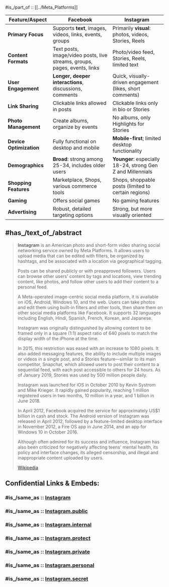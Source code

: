 

#is_/part_of :: [[../Meta_Platforms]] 

| Feature/Aspect          | Facebook                                                                  | Instagram                                                   |
| ----------------------- | ------------------------------------------------------------------------- | ----------------------------------------------------------- |
| **Primary Focus**       | Supports __text__, images, videos, links, events, groups                  | Primarily __visual__: photos, videos, Stories, Reels        |
| **Content Formats**     | Text posts, image/video posts, live streams, groups, pages, events, links | Photo/video feed, Stories, Reels, limited text              |
| **User Engagement**     | __Longer, deeper interactions__, discussions, comments                    | Quick, visually-driven engagement (likes, short comments)   |
| **Link Sharing**        | Clickable links allowed in posts                                          | Clickable links only in bio or Stories                      |
| **Photo Management**    | Create albums, organize by events                                         | No albums, only Highlights for Stories                      |
| **Device Optimization** | Fully functional on desktop and mobile                                    | __Mobile-first__; limited desktop functionality             |
| **Demographics**        | __Broad__: strong among 25-34, includes older users                       | __Younger__: especially 18-24, strong Gen Z and Millennials |
| **Shopping Features**   | Marketplace, Shops, various commerce tools                                | Shops, shoppable posts (limited to certain regions)         |
| **Gaming**              | Offers social games                                                       | No gaming features                                          |
| **Advertising**         | Robust, detailed targeting options                                        | Strong, but more visually oriented                          |


## #has_/text_of_/abstract 

> **Instagram** is an American photo and short-form video sharing social networking service 
> owned by Meta Platforms. 
> It allows users to upload media that can be edited with filters, be organized by hashtags, 
> and be associated with a location via geographical tagging. 
> 
> Posts can be shared publicly or with preapproved followers. 
> Users can browse other users' content by tags and locations, view trending content, like photos, 
> and follow other users to add their content to a personal feed. 
> 
> A Meta-operated image-centric social media platform, it is available on iOS, Android, Windows 10, 
> and the web. 
> Users can take photos and edit them using built-in filters and other tools, 
> then share them on other social media platforms like Facebook. 
> It supports 32 languages including English, Hindi,  Spanish, French, Korean, and Japanese.
>
> Instagram was originally distinguished by allowing content to be framed only in a square 
> (1:1) aspect ratio of 640 pixels to match the display width of the iPhone at the time. 
> 
> In 2015, this restriction was eased with an increase to 1080 pixels. 
> It also added messaging features, the ability to include multiple images or videos in a single post, 
> and a Stories feature—similar to its main competitor, Snapchat, 
> which allowed users to post their content to a sequential feed, 
> with each post accessible to others for 24 hours. 
> As of January 2019, Stories was used by 500 million people daily.
>
> Instagram was launched for iOS in October 2010 by Kevin Systrom and Mike Krieger. 
> It rapidly gained popularity, reaching 1 million registered users in two months, 
> 10 million in a year, and 1 billion in June 2018. 
> 
> In April 2012, Facebook acquired the service for approximately US$1 billion in cash and stock. 
> The Android version of Instagram was released in April 2012, 
> followed by a feature-limited desktop interface in November 2012, 
> a Fire OS app in June 2014, and an app for Windows 10 in October 2016. 
> 
> Although often admired for its success and influence, 
> Instagram has also been criticized for negatively affecting teens' mental health, 
> its policy and interface changes, its alleged censorship, 
> and illegal and inappropriate content uploaded by users.
>
> [Wikipedia](https://en.wikipedia.org/wiki/Instagram) 


## Confidential Links & Embeds: 

### #is_/same_as :: [Instagram](Instagram.md) 

### #is_/same_as :: [Instagram.public](/_public/Society/Economics/Business/Business-Entity/IT~Company/Meta_Platforms/Instagram.public.md) 

### #is_/same_as :: [Instagram.internal](/_internal/Society/Economics/Business/Business-Entity/IT~Company/Meta_Platforms/Instagram.internal.md) 

### #is_/same_as :: [Instagram.protect](/_protect/Society/Economics/Business/Business-Entity/IT~Company/Meta_Platforms/Instagram.protect.md) 

### #is_/same_as :: [Instagram.private](/_private/Society/Economics/Business/Business-Entity/IT~Company/Meta_Platforms/Instagram.private.md) 

### #is_/same_as :: [Instagram.personal](/_personal/Society/Economics/Business/Business-Entity/IT~Company/Meta_Platforms/Instagram.personal.md) 

### #is_/same_as :: [Instagram.secret](/_secret/Society/Economics/Business/Business-Entity/IT~Company/Meta_Platforms/Instagram.secret.md)

